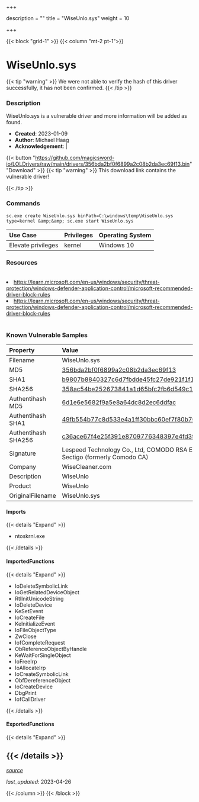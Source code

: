 +++

description = ""
title = "WiseUnlo.sys"
weight = 10

+++


{{< block "grid-1" >}}
{{< column "mt-2 pt-1">}}


# WiseUnlo.sys 


{{< tip "warning" >}}
We were not able to verify the hash of this driver successfully, it has not been confirmed.
{{< /tip >}}


### Description

WiseUnlo.sys is a vulnerable driver and more information will be added as found.

- **Created**: 2023-01-09
- **Author**: Michael Haag
- **Acknowledgement**:  | [](https://twitter.com/)

{{< button "https://github.com/magicsword-io/LOLDrivers/raw/main/drivers/356bda2bf0f6899a2c08b2da3ec69f13.bin" "Download" >}}
{{< tip "warning" >}}
This download link contains the vulnerable driver!

{{< /tip >}}

### Commands

```
sc.exe create WiseUnlo.sys binPath=C:\windows\temp\WiseUnlo.sys type=kernel &amp;&amp; sc.exe start WiseUnlo.sys
```

| Use Case | Privileges | Operating System | 
|:---- | ---- | ---- |
| Elevate privileges | kernel | Windows 10 |

### Resources
<br>
<li><a href=" https://learn.microsoft.com/en-us/windows/security/threat-protection/windows-defender-application-control/microsoft-recommended-driver-block-rules"> https://learn.microsoft.com/en-us/windows/security/threat-protection/windows-defender-application-control/microsoft-recommended-driver-block-rules</a></li>
<li><a href="https://learn.microsoft.com/en-us/windows/security/threat-protection/windows-defender-application-control/microsoft-recommended-driver-block-rules">https://learn.microsoft.com/en-us/windows/security/threat-protection/windows-defender-application-control/microsoft-recommended-driver-block-rules</a></li>
<br>

### Known Vulnerable Samples

| Property           | Value |
|:-------------------|:------|
| Filename           | WiseUnlo.sys |
| MD5                | [356bda2bf0f6899a2c08b2da3ec69f13](https://www.virustotal.com/gui/file/356bda2bf0f6899a2c08b2da3ec69f13) |
| SHA1               | [b9807b8840327c6d7fbdde45fc27de921f1f1a82](https://www.virustotal.com/gui/file/b9807b8840327c6d7fbdde45fc27de921f1f1a82) |
| SHA256             | [358ac54be252673841a1d65bfc2fb6d549c1a4c877fa7f5e1bfa188f30375d69](https://www.virustotal.com/gui/file/358ac54be252673841a1d65bfc2fb6d549c1a4c877fa7f5e1bfa188f30375d69) |
| Authentihash MD5   | [6d1e6e5682f9a5e8a64dc8d2ec6ddfac](https://www.virustotal.com/gui/search/authentihash%253A6d1e6e5682f9a5e8a64dc8d2ec6ddfac) |
| Authentihash SHA1  | [49fb554b77c8d533e4a1ff30bbc60ef7f80b7055](https://www.virustotal.com/gui/search/authentihash%253A49fb554b77c8d533e4a1ff30bbc60ef7f80b7055) |
| Authentihash SHA256| [c36ace67f4e25f391e8709776348397e4fd3930e641b32c1b0da398e59199ca7](https://www.virustotal.com/gui/search/authentihash%253Ac36ace67f4e25f391e8709776348397e4fd3930e641b32c1b0da398e59199ca7) |
| Signature         | Lespeed Technology Co., Ltd, COMODO RSA Extended Validation Code Signing CA, Sectigo (formerly Comodo CA)   |
| Company           | WiseCleaner.com |
| Description       | WiseUnlo |
| Product           | WiseUnlo |
| OriginalFilename  | WiseUnlo.sys |


#### Imports
{{< details "Expand" >}}
* ntoskrnl.exe

{{< /details >}}
#### ImportedFunctions
{{< details "Expand" >}}
* IoDeleteSymbolicLink
* IoGetRelatedDeviceObject
* RtlInitUnicodeString
* IoDeleteDevice
* KeSetEvent
* IoCreateFile
* KeInitializeEvent
* IoFileObjectType
* ZwClose
* IofCompleteRequest
* ObReferenceObjectByHandle
* KeWaitForSingleObject
* IoFreeIrp
* IoAllocateIrp
* IoCreateSymbolicLink
* ObfDereferenceObject
* IoCreateDevice
* DbgPrint
* IofCallDriver

{{< /details >}}
#### ExportedFunctions
{{< details "Expand" >}}

{{< /details >}}
-----



[*source*](https://github.com/magicsword-io/LOLDrivers/tree/main/yaml/wiseunlo.yaml)

*last_updated:* 2023-04-26








{{< /column >}}
{{< /block >}}
